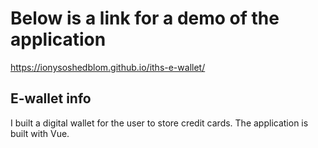 # Below is a link for a demo of the application

https://ionysoshedblom.github.io/iths-e-wallet/

## E-wallet info

I built a digital wallet for the user to store credit cards. The application is built with Vue.


